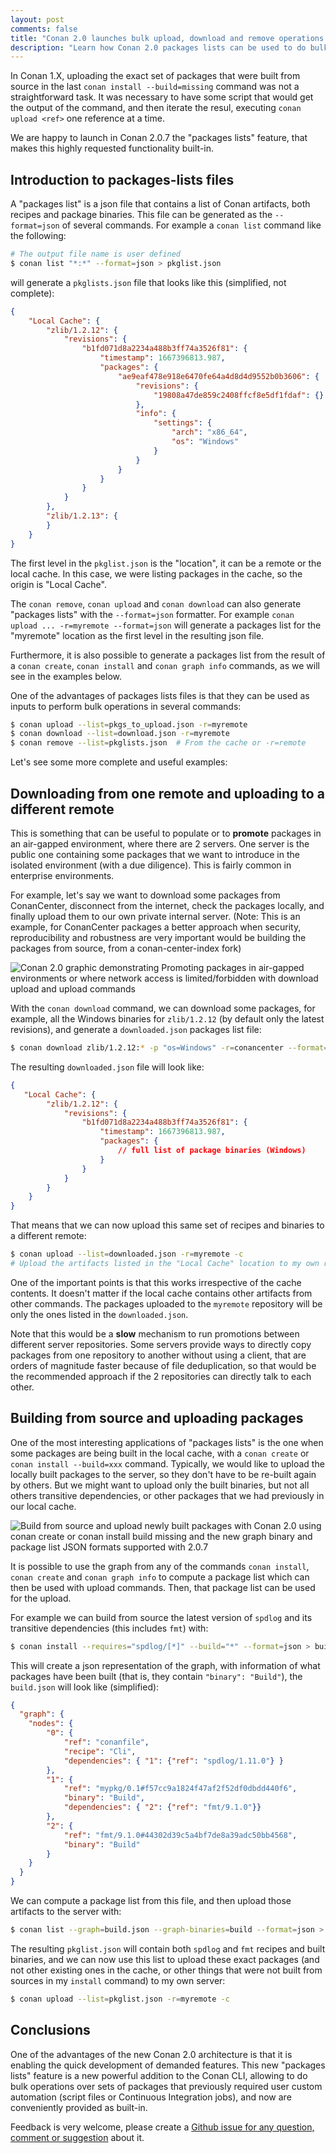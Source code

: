 ```yaml
---
layout: post
comments: false
title: "Conan 2.0 launches bulk upload, download and remove operations with 'packages lists'"
description: "Learn how Conan 2.0 packages lists can be used to do bulk upload, download and remove operations, very useful in Continuous Integration flows"
---
```



In Conan 1.X, uploading the exact set of packages that were built from source in the last ``conan install --build=missing`` command was not a straightforward task.
It was necessary to have some script that would get the output of the command, and then iterate the resul, executing ``conan upload <ref>`` one reference at a time.

We are happy to launch in Conan 2.0.7 the "packages lists" feature, that makes this highly requested functionality built-in.


## Introduction to packages-lists files

A "packages list" is a json file that contains a list of Conan artifacts, both recipes and package binaries.
This file can be generated as the ``--format=json`` of several commands. For example a ``conan list``
command like the following:


```bash
# The output file name is user defined
$ conan list "*:*" --format=json > pkglist.json
```

will generate a ``pkglists.json`` file that looks like this (simplified, not complete):

```json
{
    "Local Cache": {
        "zlib/1.2.12": {
            "revisions": {
                "b1fd071d8a2234a488b3ff74a3526f81": {
                    "timestamp": 1667396813.987,
                    "packages": {
                        "ae9eaf478e918e6470fe64a4d8d4d9552b0b3606": {
                            "revisions": {
                                "19808a47de859c2408ffcf8e5df1fdaf": {}
                            },
                            "info": {
                                "settings": {
                                    "arch": "x86_64",
                                    "os": "Windows"
                                }
                            }
                        }
                    }
                }
            }
        },
        "zlib/1.2.13": {
        }
    }
}
```

The first level in the ``pkglist.json`` is the "location", it can be a remote or the local cache. In this case, we were listing
packages in the cache, so the origin is "Local Cache".

The ``conan remove``, ``conan upload`` and ``conan download`` can also generate "packages lists" with the ``--format=json``
formatter. For example ``conan upload ... -r=myremote --format=json`` will generate a packages list for the "myremote" location
as the first level in the resulting json file.

Furthermore, it is also possible to generate a packages list from the result of a ``conan create``, ``conan install`` and ``conan graph info``
commands, as we will see in the examples below.

One of the advantages of packages lists files is that they can be used as inputs to perform bulk operations in several commands:

```bash
$ conan upload --list=pkgs_to_upload.json -r=myremote
$ conan download --list=download.json -r=myremote
$ conan remove --list=pkglists.json  # From the cache or -r=remote
```


Let's see some more complete and useful examples:


## Downloading from one remote and uploading to a different remote

This is something that can be useful to populate or to **promote** packages in an air-gapped environment, where there are 2 servers.
One server is the public one containing some packages that we want to introduce in the isolated environment (with a due diligence). This is fairly common in enterprise environments.

For example, let's say we want to download some packages from ConanCenter, disconnect from the internet, check the packages locally, 
and finally upload them to our own private internal server. (Note: This is an example, for ConanCenter packages a better approach when 
security, reproducibility and robustness are very important would be building the packages from source, from a conan-center-index fork)


<p class="centered">
    <img  src="{{ site.baseurl }}/assets/post_images/2023-06-28/promote_air_gap.png" style="display: block; margin-left: auto; margin-right: auto;" alt="Conan 2.0 graphic demonstrating Promoting packages in air-gapped environments or where network access is limited/forbidden with download upload and upload commands"/>
</p>


With the ``conan download`` command, we can download some packages, for example, all the Windows binaries for ``zlib/1.2.12`` 
(by default only the latest revisions), and generate a ``downloaded.json`` packages list file:

```bash
$ conan download zlib/1.2.12:* -p "os=Windows" -r=conancenter --format=json > downloaded.json
```

The resulting ``downloaded.json`` file will look like:


```json
{
   "Local Cache": {
        "zlib/1.2.12": {
            "revisions": {
                "b1fd071d8a2234a488b3ff74a3526f81": {
                    "timestamp": 1667396813.987,
                    "packages": {
                        // full list of package binaries (Windows)
                    }
                }
            }
        }
    }
}
```

That means that we can now upload this same set of recipes and binaries to a different remote:

```bash
$ conan upload --list=downloaded.json -r=myremote -c
# Upload the artifacts listed in the "Local Cache" location to my own remote
```

One of the important points is that this works irrespective of the cache contents. It doesn't matter if the local cache
contains other artifacts from other commands. The packages uploaded to the ``myremote`` repository will be only the ones listed in the ``downloaded.json``.

Note that this would be a **slow** mechanism to run promotions between different server repositories.
Some servers provide ways to directly copy packages from one repository to another without using a client, 
that are orders of magnitude faster because of file deduplication, so that would be the recommended approach if the 2
repositories can directly talk to each other.



## Building from source and uploading packages

One of the most interesting applications of "packages lists" is the one when some packages are being built in the local cache, with a 
``conan create`` or ``conan install --build=xxx`` command. Typically, we would like to upload the locally built
packages to the server, so they don't have to be re-built again by others. But we might want to upload only
the built binaries, but not all others transitive dependencies, or other packages that we had previously in
our local cache.

<p class="centered">
    <img  src="{{ site.baseurl }}/assets/post_images/2023-06-28/build_and_upload.png" style="display: block; margin-left: auto; margin-right: auto;" alt="Build from source and upload newly built packages with Conan 2.0 using conan create or conan install build missing and the new graph binary and package list JSON formats supported with 2.0.7"/>
</p>

It is possible to use the graph from any of the commands ``conan install``, ``conan create`` and ``conan graph info`` to compute a package list which can then be used with upload
commands. Then, that package list can be used for the upload. 

For example we can build from source the latest version of ``spdlog`` and its transitive dependencies (this includes ``fmt``) with:


```bash
$ conan install --requires="spdlog/[*]" --build="*" --format=json > build.json
```

This will create a json representation of the graph, with information of what packages have been built (that is, they contain ``"binary": "Build"``),
the ``build.json`` will look like (simplified):

```json
{
  "graph": {
    "nodes": {
        "0": {
            "ref": "conanfile",
            "recipe": "Cli",
            "dependencies": { "1": {"ref": "spdlog/1.11.0"} }
        },
        "1": {
            "ref": "mypkg/0.1#f57cc9a1824f47af2f52df0dbdd440f6",
            "binary": "Build",
            "dependencies": { "2": {"ref": "fmt/9.1.0"}}
        },
        "2": {
            "ref": "fmt/9.1.0#44302d39c5a4bf7de8a39adc50bb4568",
            "binary": "Build"
        }
    }
  }
}
```

We can compute a package list from this file, and then upload those artifacts to the server with:

```bash
$ conan list --graph=build.json --graph-binaries=build --format=json > pkglist.json
```
The resulting ``pkglist.json`` will contain both ``spdlog`` and ``fmt`` recipes and built binaries, and
we can now use this list to upload these exact packages (and not other existing ones in the cache, or other things that 
were not built from sources in my ``install`` command) to my own server:

```bash
$ conan upload --list=pkglist.json -r=myremote -c
```


## Conclusions

One of the advantages of the new Conan 2.0 architecture is that it is enabling the quick development of demanded features.
This new "packages lists" feature is a new powerful addition to the Conan CLI, allowing to do bulk operations over sets of packages that
previously required user custom automation (script files or Continuous Integration jobs), and now are conveniently provided as built-in. 

Feedback is very welcome, please create a [Github issue for any question, comment or suggestion](https://github.com/conan-io/conan/issues) about it.
